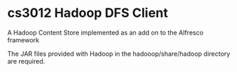 # cs3012 Hadoop DFS Client
A Hadoop Content Store implemented as an add on to the Alfresco framework

The JAR files provided with Hadoop in the hadooop/share/hadoop directory are required.
